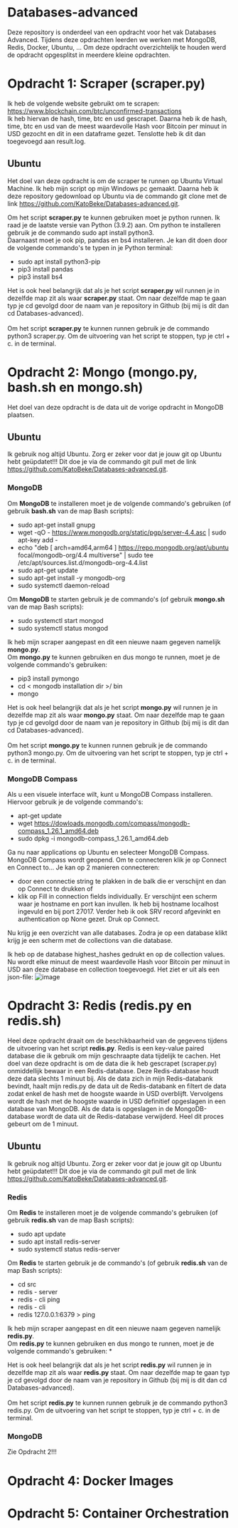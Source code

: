 # Databases-advanced
Deze repository is onderdeel van een opdracht voor het vak Databases Advanced. Tijdens deze opdrachten leerden we werken met MongoDB, Redis, Docker, Ubuntu, ... Om deze opdracht overzichtelijk te houden werd de opdracht opgesplitst in meerdere kleine opdrachten.
# Opdracht 1: Scraper (scraper.py)
Ik heb de volgende website gebruikt om te scrapen: https://www.blockchain.com/btc/unconfirmed-transactions <br>
Ik heb hiervan de hash, time, btc en usd gescrapet. Daarna heb ik de hash, time, btc en usd van de meest waardevolle Hash voor Bitcoin per minuut in USD gezocht en dit in een dataframe gezet. Tenslotte heb ik dit dan toegevoegd aan result.log.

## Ubuntu
Het doel van deze opdracht is om de scraper te runnen op Ubuntu Virtual Machine. 
Ik heb mijn script op mijn Windows pc gemaakt. Daarna heb ik deze repository gedownload op Ubuntu via de commando git clone met de link https://github.com/KatoBeke/Databases-advanced.git. <br> 

Om het script **scraper.py** te kunnen gebruiken moet je python runnen. Ik raad je de laatste versie van Python (3.9.2) aan. Om python te installeren gebruik je de commando sudo apt install python3. <br>
Daarnaast moet je ook pip, pandas en bs4 installeren. Je kan dit doen door de volgende commando's te typen in je Python terminal:
* sudo apt install python3-pip
* pip3 install pandas
* pip3 install bs4 

Het is ook heel belangrijk dat als je het script **scraper.py** wil runnen je in dezelfde map zit als waar **scraper.py** staat. Om naar dezelfde map te gaan typ je cd gevolgd door de naam van je repository in Github (bij mij is dit dan cd Databases-advanced). <br> <br>
Om het script **scraper.py** te kunnen runnen gebruik je de commando python3 scraper.py. Om de uitvoering van het script te stoppen, typ je ctrl + c. in de terminal.

# Opdracht 2: Mongo (mongo.py, bash.sh en mongo.sh)
Het doel van deze opdracht is de data uit de vorige opdracht in MongoDB plaatsen. 

## Ubuntu
Ik gebruik nog altijd Ubuntu. Zorg er zeker voor dat je jouw git op Ubuntu hebt geüpdatet!!! Dit doe je via de commando git pull met de link https://github.com/KatoBeke/Databases-advanced.git. <br> 
### MongoDB
Om **MongoDB** te installeren moet je de volgende commando's gebruiken (of gebruik **bash.sh** van de map Bash scripts):
* sudo apt-get install gnupg
* wget -qO - https://www.mongodb.org/static/pgp/server-4.4.asc | sudo apt-key add -
* echo "deb [ arch=amd64,arm64 ] https://repo.mongodb.org/apt/ubuntu focal/mongodb-org/4.4 multiverse" | sudo tee /etc/apt/sources.list.d/mongodb-org-4.4.list
* sudo apt-get update
* sudo apt-get install -y mongodb-org
* sudo systemctl daemon-reload

Om **MongoDB** te starten gebruik je de commando's (of gebruik **mongo.sh** van de map Bash scripts):
* sudo systemctl start mongod
* sudo systemctl status mongod

Ik heb mijn scraper aangepast en dit een nieuwe naam gegeven namelijk **mongo.py**. <br>
Om **mongo.py** te kunnen gebruiken en dus mongo te runnen, moet je de volgende commando's gebruiken:
* pip3 install pymongo 
* cd < mongodb installation dir >/ bin
* mongo

Het is ook heel belangrijk dat als je het script **mongo.py** wil runnen je in dezelfde map zit als waar **mongo.py** staat. Om naar dezelfde map te gaan typ je cd gevolgd door de naam van je repository in Github (bij mij is dit dan cd Databases-advanced). <br> <br>
Om het script **mongo.py** te kunnen runnen gebruik je de commando python3 mongo.py. Om de uitvoering van het script te stoppen, typ je ctrl + c. in de terminal.

### MongoDB Compass
Als u een visuele interface wilt, kunt u MongoDB Compass installeren. Hiervoor gebruik je de volgende commando's: 
* apt-get update
* wget https://dowloads.mongodb.com/compass/mongodb-compass_1.26.1_amd64.deb
* sudo dpkg -i mongodb-compass_1.26.1_amd64.deb

Ga nu naar applications op Ubuntu en selecteer MongoDB Compass. MongoDB Compass wordt geopend. 
Om te connecteren klik je op Connect en Connect to... Je kan op 2 manieren connecteren:
* door een connectie string te plakken in de balk die er verschijnt en dan op Connect te drukken of
* klik op Fill in connection fields individually. Er verschijnt een scherm waar je hostname en port kan invullen. Ik heb bij hostname localhost ingevuld en bij port 27017. Verder heb ik ook SRV record afgevinkt en authentication op None gezet. Druk op Connect.

Nu krijg je een overzicht van alle databases. Zodra je op een database klikt krijg je een scherm met de collections van die database.

Ik heb op de database highest_hashes gedrukt en op de collection values. Nu wordt elke minuut de meest waardevolle Hash voor Bitcoin per minuut in USD aan deze database en collection toegevoegd. Het ziet er uit als een json-file:
![image](https://user-images.githubusercontent.com/74418649/114557525-0cca8f00-9c6a-11eb-9eb4-9b70f092727d.png)

# Opdracht 3: Redis (redis.py en redis.sh)
Heel deze opdracht draait om de beschikbaarheid van de gegevens tijdens de uitvoering van het script **redis.py**. Redis is een key-value paired database die ik gebruik om mijn geschraapte data tijdelijk te cachen. Het doel van deze opdracht is om de data die ik heb gescrapet (scraper.py) onmiddellijk bewaar in een Redis-database. Deze Redis-database houdt deze data slechts 1 minuut bij. Als de data zich in mijn Redis-databank bevindt, haalt mijn redis.py de data uit de Redis-databank en filtert de data zodat enkel de hash met de hoogste waarde in USD overblijft. Vervolgens wordt de hash met de hoogste waarde in USD definitief opgeslagen in een database van MongoDB. Als de data is opgeslagen in de MongoDB-database wordt de data uit de Redis-database verwijderd. Heel dit proces gebeurt om de 1 minuut.

## Ubuntu
Ik gebruik nog altijd Ubuntu. Zorg er zeker voor dat je jouw git op Ubuntu hebt geüpdatet!!! Dit doe je via de commando git pull met de link https://github.com/KatoBeke/Databases-advanced.git. <br> 

### Redis
Om **Redis** te installeren moet je de volgende commando's gebruiken (of gebruik **redis.sh** van de map Bash scripts):
* sudo apt update
* sudo apt install redis-server
* sudo systemctl status redis-server

Om **Redis** te starten gebruik je de commando's (of gebruik **redis.sh** van de map Bash scripts):
* cd src
* redis - server
* redis - cli ping
* redis - cli
* redis 127.0.0.1:6379 > ping

Ik heb mijn scraper aangepast en dit een nieuwe naam gegeven namelijk **redis.py**. <br>
Om **redis.py** te kunnen gebruiken en dus mongo te runnen, moet je de volgende commando's gebruiken:
* 

Het is ook heel belangrijk dat als je het script **redis.py** wil runnen je in dezelfde map zit als waar **redis.py** staat. Om naar dezelfde map te gaan typ je cd gevolgd door de naam van je repository in Github (bij mij is dit dan cd Databases-advanced). <br> <br>
Om het script **redis.py** te kunnen runnen gebruik je de commando python3 redis.py. Om de uitvoering van het script te stoppen, typ je ctrl + c. in de terminal.

### MongoDB
Zie Opdracht 2!!!
# Opdracht 4: Docker Images

# Opdracht 5: Container Orchestration
